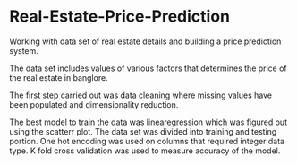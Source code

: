# Real-Estate-Price-Prediction
Working with data set of real estate details and building a price prediction system.

The data set includes values of various factors that determines the price of the real estate in banglore.

The first step carried out was data cleaning where missing values have been populated and dimensionality reduction.

The best model to train the data was linearegression which was figured out using the scatterr plot. The data set was divided into training and testing portion. One hot encoding was used on columns that required integer data type. K fold cross validation was used to measure accuracy of the model.
